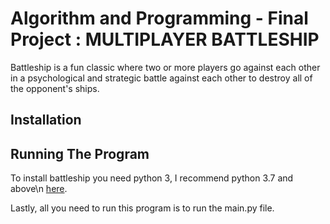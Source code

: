 # Algorithm and Programming - Final Project : MULTIPLAYER BATTLESHIP
Battleship is a fun classic where two or more players go against each other in a psychological and strategic battle against each other to destroy all of the opponent's ships.

## Installation


## Running The Program
To install battleship you need python 3, I recommend python 3.7 and above\n [here](https://www.python.org/downloads/).

Lastly, all you need to run this program is to run the main.py file.


